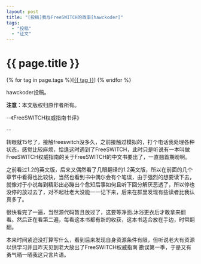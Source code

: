 ```yaml
---
layout: post
title: "[投稿]我与FreeSWITCH的故事[hawckoder]"
tags:
  - "投稿"
  - "征文"
---
```


# {{ page.title }}

<div class="tags">
{% for tag in page.tags %}[<a class="tag" href="/tags.html#{{ tag }}">{{ tag }}</a>] {% endfor %}
</div>

hawckoder投稿。

**注意**：本文版权归原作者所有。

--《FreeSWITCH权威指南书评》

--
<br />

转眼就15号了，接触freeswitch没多久，之前接触过模拟的，打个电话我处理各种状态，感觉比较麻烦，恰逢这时遇到了FreeSWITCH，此时只是听说有一本叫做FreeSWITCH权威指南的关于FreeSWITCH的中文书要出了，一直翘首期盼啊。

之前看过1.2的英文版，后来又偶然看了几眼翻译的1.2英文版，所以在前面的几个章节中看得也比较快，当然也看到书中偶尔会有个笔误，由于强烈的想要读下去，就像对于小说每到精彩出必蹦出个愈知后事如何且听下回分解厌恶透了，所以停也没停的放过去了，对不起杜老大没能一一记下来，后来在群里发现有些读者比我认真多了。

很快看完了一遍，当然源代码暂且放过了，这要等净面.沐浴更衣后才敢拿来翻看。然后正在看第二遍，每看这本书都有新的收获，这本书适合放在手边，时常翻翻。

本来时间紧迫没打算写什么，看到后来发现自身资源条件有限，但听说老大有资源以供学习并且昨天见到老大放出了FreeSWITCH权威指南 勘误第一季，于是又有勇气晒一晒我这只言片语。
